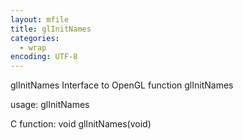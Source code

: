```yaml
---
layout: mfile
title: glInitNames
categories:
  - wrap
encoding: UTF-8
---
```


glInitNames  Interface to OpenGL function glInitNames

usage:  glInitNames

C function:  void glInitNames(void)